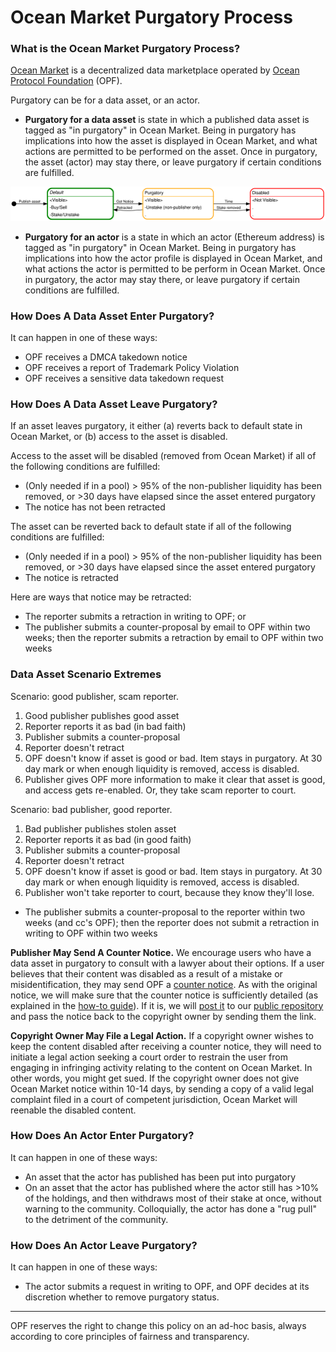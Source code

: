 # Ocean Market Purgatory Process

### What is the Ocean Market Purgatory Process?

[Ocean Market](https://market.oceanprotocol.com) is a decentralized data marketplace operated by [Ocean Protocol Foundation](https://www.oceanprotocol.com) (OPF).

Purgatory can be for a data asset, or an actor.

* **Purgatory for a data asset** is state in which a published data asset is tagged as "in purgatory" in Ocean Market. Being in purgatory has implications into how the asset is displayed in Ocean Market, and what actions are permitted to be performed on the asset. Once in purgatory, the asset (actor) may stay there, or leave purgatory if certain conditions are fulfilled.

![](images/process-asset.svg)

* **Purgatory for an actor** is a state in which an actor (Ethereum address) is tagged as "in purgatory" in Ocean Market. Being in purgatory has implications into how the actor profile is displayed in Ocean Market, and what actions the actor is permitted to be perform in Ocean Market. Once in purgatory, the actor may stay there, or leave purgatory if certain conditions are fulfilled.


### How Does A Data Asset Enter Purgatory?

It can happen in one of these ways:
* OPF receives a DMCA takedown notice
* OPF receives a report of Trademark Policy Violation
* OPF receives a sensitive data takedown request

### How Does A Data Asset Leave Purgatory?

If an asset leaves purgatory, it either (a) reverts back to default state in Ocean Market, or (b) access to the asset is disabled.

Access to the asset will be disabled (removed from Ocean Market) if all of the following conditions are fulfilled:
* (Only needed if in a pool) > 95% of the non-publisher liquidity has been removed, or >30 days have elapsed since the asset entered purgatory
* The notice has not been retracted

The asset can be reverted back to default state if all of the following conditions are fulfilled:
* (Only needed if in a pool) > 95% of the non-publisher liquidity has been removed, or >30 days have elapsed since the asset entered purgatory
* The notice is retracted

Here are ways that notice may be retracted:
* The reporter submits a retraction in writing to OPF; or
* The publisher submits a counter-proposal by email to OPF within two weeks; then the reporter submits a retraction by email to OPF within two weeks

### Data Asset Scenario Extremes

Scenario: good publisher, scam reporter.
1. Good publisher publishes good asset
2. Reporter reports it as bad (in bad faith)
3. Publisher submits a counter-proposal
4. Reporter doesn't retract
5. OPF doesn't know if asset is good or bad. Item stays in purgatory. At 30 day mark or when enough liquidity is removed, access is disabled.
6. Publisher gives OPF more information to make it clear that asset is good, and access gets re-enabled. Or, they take scam reporter to court.

Scenario: bad publisher, good reporter.
1. Bad publisher publishes stolen asset
2. Reporter reports it as bad (in good faith)
3. Publisher submits a counter-proposal
4. Reporter doesn't retract
5. OPF doesn't know if asset is good or bad. Item stays in purgatory. At 30 day mark or when enough liquidity is removed, access is disabled.
6. Publisher won't take reporter to court, because they know they'll lose.


* The publisher submits a counter-proposal to the reporter within two weeks (and cc's OPF); then the reporter does not submit a retraction in writing to OPF within two weeks

**Publisher May Send A Counter Notice.** We encourage users who have a data asset in purgatory to consult with a lawyer about their options. If a user believes that their content was disabled as a result of a mistake or misidentification, they may send OPF a [counter notice](guide-to-submitting-a-dmca-counter-notice). As with the original notice, we will make sure that the counter notice is sufficiently detailed (as explained in the [how-to guide](guide-to-submitting-a-dmca-counter-notice)). If it is, we will [post it](#d-transparency) to our [public repository](https://github.com/oceanprotocol/dmca) and pass the notice back to the copyright owner by sending them the link.

**Copyright Owner May File a Legal Action.** If a copyright owner wishes to keep the content disabled after receiving a counter notice, they will need to initiate a legal action seeking a court order to restrain the user from engaging in infringing activity relating to the content on Ocean Market. In other words, you might get sued. If the copyright owner does not give Ocean Market notice within 10-14 days, by sending a copy of a valid legal complaint filed in a court of competent jurisdiction, Ocean Market will reenable the disabled content.


### How Does An Actor Enter Purgatory?

It can happen in one of these ways:
* An asset that the actor has published has been put into purgatory
* On an asset that the actor has published where the actor still has >10% of the holdings, and then withdraws most of their stake at once, without warning to the community. Colloquially, the actor has done a "rug pull" to the detriment of the community.

### How Does An Actor Leave Purgatory?

It can happen in one of these ways:
* The actor submits a request in writing to OPF, and OPF decides at its discretion whether to remove purgatory status.

----

OPF reserves the right to change this policy on an ad-hoc basis, always according to core principles of fairness and transparency.